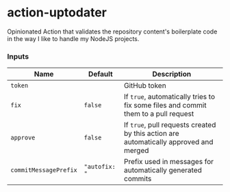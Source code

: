 # action-uptodater

Opinionated Action that validates the repository content's boilerplate code in the way I like to handle my NodeJS projects.

### Inputs

Name|Default|Description
---|---|---
`token`||GitHub token
`fix`|`false`|If `true`, automatically tries to fix some files and commit them to a pull request
`approve`|`false`|If `true`, pull requests created by this action are automatically approved and merged
`commitMessagePrefix`|`"autofix: "`|Prefix used in messages for automatically generated commits
